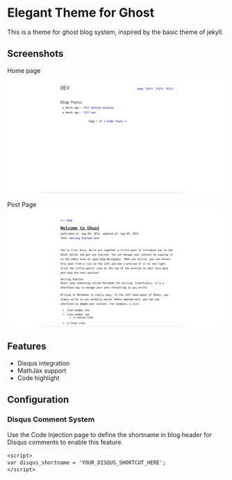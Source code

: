 # Elegant Theme for Ghost
This is a theme for ghost blog system, inspired by the basic theme of jekyll.

## Screenshots
Home page
![Front Page](img/2.png)

Post Page
![Post](img/1.png)

## Features
- Disqus integration
- MathJax support
- Code highlight

## Configuration

### Disqus Comment System

Use the Code Injection page to define the shortname in blog header for Disqus comments to enable this feature.
```
<script>
var disqus_shortname = 'YOUR_DISQUS_SHORTCUT_HERE';
</script>
```

